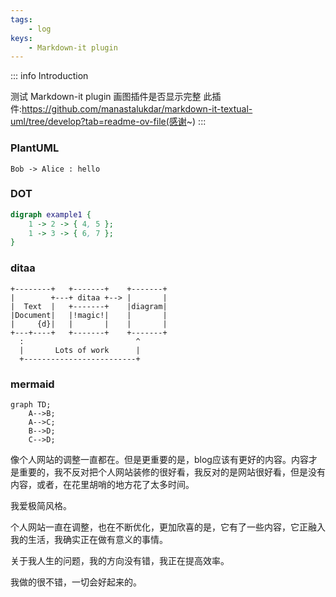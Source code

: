 ```yaml
---
tags: 
    - log
keys:
    - Markdown-it plugin
---
```


::: info Introduction

测试 Markdown-it plugin 画图插件是否显示完整
此插件:https://github.com/manastalukdar/markdown-it-textual-uml/tree/develop?tab=readme-ov-file(感谢~)
:::


### PlantUML

```plantuml
Bob -> Alice : hello
```
### DOT

```dot
digraph example1 {
    1 -> 2 -> { 4, 5 };
    1 -> 3 -> { 6, 7 };
}
```

### ditaa

```ditaa
+--------+   +-------+    +-------+
|        +---+ ditaa +--> |       |
|  Text  |   +-------+    |diagram|
|Document|   |!magic!|    |       |
|     {d}|   |       |    |       |
+---+----+   +-------+    +-------+
  :                         ^
  |       Lots of work      |
  +-------------------------+
```

### mermaid

```mermaid
graph TD;
    A-->B;
    A-->C;
    B-->D;
    C-->D;
```


像个人网站的调整一直都在。但是更重要的是，blog应该有更好的内容。内容才是重要的，我不反对把个人网站装修的很好看，我反对的是网站很好看，但是没有内容，或者，在花里胡哨的地方花了太多时间。

我爱极简风格。

个人网站一直在调整，也在不断优化，更加欣喜的是，它有了一些内容，它正融入我的生活，我确实正在做有意义的事情。


关于我人生的问题，我的方向没有错，我正在提高效率。

我做的很不错，一切会好起来的。